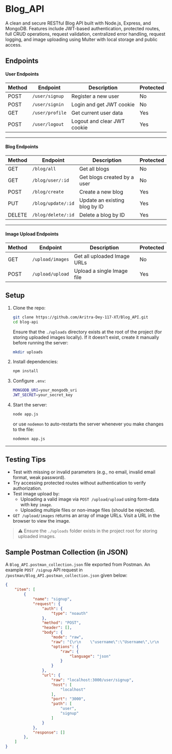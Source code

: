 
# Blog_API

A clean and secure RESTful Blog API built with Node.js, Express, and MongoDB.
Features include JWT-based authentication, protected routes, full CRUD operations, request validation, centralized error handling, request logging, and image uploading using Multer with local storage and public access.

## Endpoints

#### User Endpoints

| Method | Endpoint         | Description                  | Protected |
|--------|------------------|------------------------------|-----------|
| POST   | `/user/signup`   | Register a new user          | No        |
| POST   | `/user/signin`   | Login and get JWT cookie     | No        |
| GET    | `/user/profile`  | Get current user data        | Yes       |
| POST   | `/user/logout`   | Logout and clear JWT cookie  | Yes       |

---

#### Blog Endpoints

| Method | Endpoint             | Description                       | Protected |
|--------|----------------------|-----------------------------------|-----------|
| GET    | `/blog/all`          | Get all blogs                     | No        |
| GET    | `/blog/user/:id`     | Get blogs created by a user       | No        |
| POST   | `/blog/create`       | Create a new blog                 | Yes       |
| PUT    | `/blog/update/:id`   | Update an existing blog by ID     | Yes       |
| DELETE | `/blog/delete/:id`   | Delete a blog by ID               | Yes       |

---

#### Image Upload Endpoints

| Method | Endpoint             | Description                       | Protected |
|--------|----------------------|-----------------------------------|-----------|
| GET    | `/upload/images`     | Get all uploaded Image URLs       | No        |
| POST   | `/upload/upload`     | Upload a single Image file        | Yes       |

## Setup

1. Clone the repo:

   ```bash
   git clone https://github.com/Aritra-Dey-117-XT/Blog_API.git
   cd blog-api
   ```
   Ensure that the `./uploads` directory exists at the root of the 	  project (for storing uploaded images locally). If it doesn’t exist, create it manually before running the server:
   ```bash
   mkdir uploads
 2.  Install dependencies:
 
     ```bash
	 npm install
3.  Configure  `.env`:

	```bash
	MONGODB_URI=your_mongodb_uri
	JWT_SECRET=your_secret_key
4.  Start the server:
    
    ```bash  
    node app.js
    ```
    or use `nodemon` to auto-restarts the server whenever you make changes to the file:
    ```bash  
    nodemon app.js
---

## Testing Tips

- Test with missing or invalid parameters (e.g., no email, invalid email format, weak password).
- Try accessing protected routes without authentication to verify authorization.
- Test image upload by:
  - Uploading a valid image via `POST /upload/upload` using form-data with key `image`.
  - Uploading multiple files or non-image files (should be rejected).
- `GET /upload/images` returns an array of image URLs. Visit a URL in the browser to view the image.

> ⚠️ Ensure the `./uploads` folder exists in the project root for storing uploaded images.


## Sample Postman Collection (in JSON)

A `Blog_API.postman_collection.json` file exported from Postman. 
An example `POST /signup` API request in `/postman/Blog_API.postman_collection.json` given below:

```json
{	
	"item": [
		{
			"name": "signup",
			"request": {
				"auth": {
					"type": "noauth"
				},
				"method": "POST",
				"header": [],
				"body": {
					"mode": "raw",
					"raw": "{\r\n    \"username\":\"Username\",\r\n    \"email\":\"username@gmail.com\",\r\n    \"password\":\"Password@123\"\r\n}\r\n",
					"options": {
						"raw": {
							"language": "json"
						}
					}
				},
				"url": {
					"raw": "localhost:3000/user/signup",
					"host": [
						"localhost"
					],
					"port": "3000",
					"path": [
						"user",
						"signup"
					]
				}
			},
			"response": []
		},
	]
}